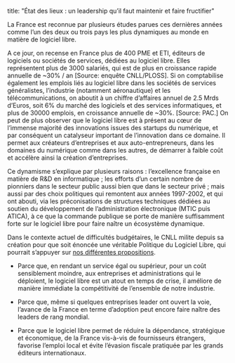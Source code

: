 title: "État des lieux : un leadership qu’il faut maintenir et faire fructifier"

La France est reconnue par plusieurs études parues ces dernières années comme l’un des deux ou trois pays les plus dynamiques au monde en matière de logiciel libre.

A ce jour, on recense en France plus de 400 PME et ETI, éditeurs de logiciels ou sociétés de services, dédiées au logiciel libre. Elles représentent plus de 3000 salariés, qui est de plus en croissance rapide annuelle de ~30% / an [Source: enquête CNLL/PLOSS]. Si on comptabilise également les emplois liés au logiciel libre dans les sociétés de services généralistes, l’industrie (notamment aéronautique) et les télécommunications, on aboutit à un chiffre d’affaires annuel de 2.5 Mrds d’Euros, soit 6% du marché des logiciels et des services informatiques, et plus de 30000 emplois, en croissance annuelle de ~30%. [Source: PAC.] On peut de plus observer que le logiciel libre est à présent au cœur de l’immense majorité des innovations issues des startups du numérique, et par conséquent un catalyseur important de l’innovation dans ce domaine. Il permet aux créateurs d’entreprises et aux auto-entrepreneurs, dans les domaines du numérique comme dans les autres, de démarrer à faible coût et accélère ainsi la création d’entreprises.

Ce dynamisme s’explique par plusieurs raisons : l’excellence française en matière de R&D en informatique ; les efforts d’un certain nombre de pionniers dans le secteur public aussi bien que dans le secteur privé ; mais aussi par des choix politiques qui remontent aux années 1997-2002, et qui ont abouti, via les préconisations de structures techniques dédiées au soutien du développement de l’administration électronique (MTIC puis ATICA), à ce que la commande publique se porte de manière suffisamment forte sur le logiciel libre pour faire naître un écosystème dynamique.

Dans le contexte actuel de difficultés budgétaires, le CNLL milite depuis sa création pour que soit énoncée une véritable Politique du Logiciel Libre, qui pourrait s’appuyer sur [nos différentes propositions](/positions/).

- Parce que, en rendant un service égal ou supérieur, pour un coût sensiblement moindre, aux entreprises et administrations qui le déploient, le logiciel libre est un atout en temps de crise, il améliore de manière immédiate la compétitivité de l’ensemble de notre industrie.

- Parce que, même si quelques entreprises leader ont ouvert la voie, l’avance de la France en terme d’adoption peut encore faire naître des leaders de rang mondial.

- Parce que le logiciel libre permet de réduire la dépendance, stratégique et économique, de la France vis-à-vis de fournisseurs étrangers, favorise l’emploi local et évite l’évasion fiscale pratiquée par les grands éditeurs internationaux.
